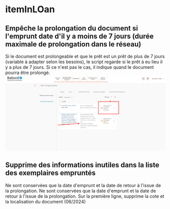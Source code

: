 # itemInLOan
## Empêche la prolongation du document si l'emprunt date d'il y a moins de 7 jours (durée maximale de prolongation dans le réseau)
Si le document est prolongeable et que le prêt est un prêt de plus de 7 jours (variable à adapter selon les besoins), le script regarde si le prêt à eu lieu il y a plus de 7 jours. Si ce n'est pas le cas, il indique quand le document pourra être prolongé.
![Liste des prêts : compte lecteur](readme_img1.png)
## Supprime des informations inutiles dans la liste des exemplaires empruntés
Ne sont conservées que la date d'emprunt et la date de retour à l'issue de la prolongation.
Ne sont conservées que la date d'emprunt et la date de retour à l'issue de la prolongation.
Sur la première ligne, supprime la cote et la localisation du document (06/2024)
